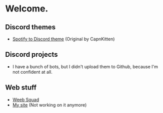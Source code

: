 # Welcome.

## Discord themes

- [Spotify to Discord theme](https://kex1016.github.io/discord-themes/spotify-discord.theme.css) (Original by CapnKitten)

## Discord projects

- I have a bunch of bots, but I didn't upload them to Github, because I'm not confident at all.

## Web stuff

- [Weeb Squad](https://weebsquad.moe)
- [My site](https://kex1016.ga) (Not working on it anymore)
